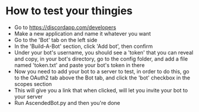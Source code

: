 # How to test your thingies
- Go to https://discordapp.com/developers
- Make a new application and name it whatever you want
- Go to the 'Bot' tab on the left side
- In the 'Build-A-Bot' section, click 'Add bot', then confirm
- Under your bot's username, you should see a 'token' that you can reveal and copy, in your bot's directory, go to the config folder, and add a file named 'token.txt' and paste your bot's token in there
- Now you need to add your bot to a server to test, in order to do this, go to the OAuth2 tab above the Bot tab, and click the 'bot' checkbox in the scopes section
- This will give you a link that when clicked, will let you invite your bot to your server
- Run AscendedBot.py and then you're done
